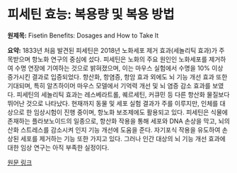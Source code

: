 # 피세틴 효능: 복용량 및 복용 방법

**원제목:** Fisetin Benefits: Dosages and How to Take It

**요약:** 1833년 처음 발견된 피세틴은 2018년 노화세포 제거 효과(세놀리틱 효과)가 주목받으며 항노화 연구의 중심에 섰다.  피세틴은 노화의 주요 원인인 노화세포를 제거하여 수명 연장에 기여하는 것으로 밝혀졌으며,  이는 마우스 실험에서  수명을 10% 이상 증가시킨 결과로 입증되었다.  항산화, 항염증, 항암 효과 외에도 뇌 기능 개선 효과 또한 기대되며, 특히 알츠하이머 마우스 모델에서 기억력 개선 및 뇌 염증 감소 효과를 보였다.  피세틴의 세놀리틱 효과는 레스베라트롤, 퀘르세틴, 커큐민 등 다른 항산화 물질보다 뛰어난 것으로 나타났다.  현재까지 동물 및 세포 실험 결과가 주를 이루지만,  인체를 대상으로 한 임상시험이 진행 중이며,  항노화 보조제에도 활용되고 있다.  피세틴은 식물에 존재하는 플라보노이드의 일종으로,  항산화 작용을 통해 세포와 DNA 손상을 막고,  뇌의 산화 스트레스를 감소시켜 인지 기능 개선에 도움을 준다.  자기포식 작용을 유도하여 손상된 세포를 제거하는 기능 또한 가지고 있다.  그러나 인간 대상의 뇌 기능 개선 효과에 대한 임상 연구는 아직 부족한 실정이다.

[원문 링크](https://thenutritioninsider.com/wellness/fisetin-benefits/)
